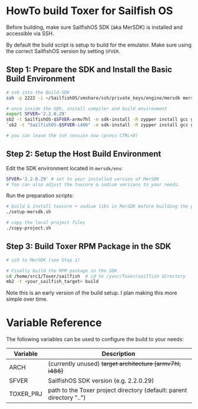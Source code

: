 # HowTo build Toxer for Sailfish OS

Before building, make sure SailfishOS SDK (aka MerSDK) is installed and accessible via SSH.

By default the build script is setup to build for the emulator. Make sure using the correct SailfishOS version by setting `SFVER`.

## Step 1: Prepare the SDK and Install the Basic Build Environment

```bash
# ssh into the Build-SDK
ssh -p 2222 -i ~/SailfishOS/vmshare/ssh/private_keys/engine/mersdk mersdk@localhost

# once inside the SDK, install compiler and build environment
export SFVER='2.2.0.29'
sb2 -t SailfishOS-$SFVER-armv7hl -m sdk-install -R zypper install gcc gcc-c++ autoconf automake make libtool`
`sb2 -t "SailfishOS-$SFVER-i486" -m sdk-install -R zypper install gcc gcc-c++ autoconf automake make libtool`

# you can leave the ssh session now (press CTRL+D)
```

## Step 2: Setup the Host Build Environment

Edit the SDK environment located in `mersdk/env`:

```bash
SFVER='2.2.0.29' # set to your installed version of MerSDK
# You can also adjust the toxcore & sodium versions to your needs.
```

Run the preparation scripts:

```bash
# build & install toxcore + sodium libs in MerSDK before building the package
./setup-mersdk.sh

# copy the local project files
./copy-project.sh
```

## Step 3: Build Toxer RPM Package in the SDK

```bash
# ssh to MerSDK (see Step 1)

# Finally build the RPM package in the SDK.
cd /home/src1/Toxer/sailfish  # cd to /your/Toxer/sailfish directory
mb2 -t <your_sailfish_target> build
```

Note this is an early version of the build setup. I plan making this more simple over time.

# Variable Reference

The following variables can be used to configure the build to your needs:

Variable | Description
---- | ----
ARCH | (currently unused) ~~target architecture [armv7hl, i486]~~
SFVER | SailfishOS SDK version (e.g. 2.2.0.29)
TOXER\_PRJ | path to the Toxer project directory (default: parent directory "..")
